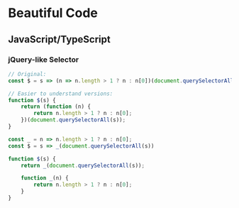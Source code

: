 # Beautiful Code

## JavaScript/TypeScript

### jQuery-like Selector

```javascript
// Original:
const $ = s => (n => n.length > 1 ? n : n[0])(document.querySelectorAll(s));

// Easier to understand versions:
function $(s) {
    return (function (n) {
        return n.length > 1 ? n : n[0];
    })(document.querySelectorAll(s));
}

const _ = n => n.length > 1 ? n : n[0];
const $ = s => _(document.querySelectorAll(s))

function $(s) {
    return _(document.querySelectorAll(s));

    function _(n) {
        return n.length > 1 ? n : n[0];
    }
}
```
